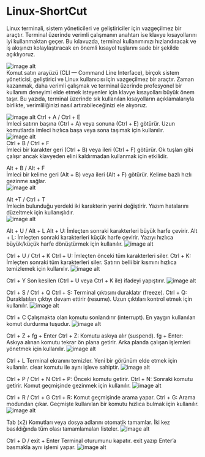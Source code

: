 # Linux-ShortCut
Linux terminali, sistem yöneticileri ve geliştiriciler için vazgeçilmez bir araçtır. Terminal üzerinde verimli çalışmanın anahtarı ise klavye kısayollarını iyi kullanmaktan geçer. Bu kılavuzda, terminal kullanımınızı hızlandıracak ve iş akışınızı kolaylaştıracak en önemli kısayol tuşlarını sade bir şekilde açıklıyoruz.


 ![image alt](https://github.com/nurullahnamal/Linux-ShortCut/blob/main/Linux%20Shortcut.png)<br>
Komut satırı arayüzü (CLI — Command Line Interface), birçok sistem yöneticisi, geliştirici ve Linux kullanıcısı için vazgeçilmez bir araçtır. Zaman kazanmak, daha verimli çalışmak ve terminal üzerinde profesyonel bir kullanım deneyimi elde etmek isteyenler için klavye kısayolları büyük önem taşır. Bu yazıda, terminal üzerinde sık kullanılan kısayolların açıklamalarıyla birlikte, verimliliğinizi nasıl artırabileceğinizi ele alıyoruz.


 
 ![image alt](https://github.com/nurullahnamal/Linux-ShortCut/blob/main/Ctrl%20A%20or%20E%20.gif)
Ctrl + A / Ctrl + E <br>
İmleci satırın başına (Ctrl + A) veya sonuna (Ctrl + E) götürür. Uzun komutlarda imleci hızlıca başa veya sona taşımak için kullanılır. <br>
 ![image alt](https://github.com/nurullahnamal/Linux-ShortCut/blob/main/Control%20B%20And%20Control%20F.gif) <br>
Ctrl + B / Ctrl + F <br>
İmleci bir karakter geri (Ctrl + B) veya ileri (Ctrl + F) götürür. Ok tuşları gibi çalışır ancak klavyeden elini kaldırmadan kullanmak için etkilidir.<br>

Alt + B / Alt + F<br>
İmleci bir kelime geri (Alt + B) veya ileri (Alt + F) götürür. Kelime bazlı hızlı gezinme sağlar.<br>
  ![image alt](https://github.com/nurullahnamal/Linux-ShortCut/blob/main/AltB%20And%20AltF.gif)<br>


Alt +T / Ctrl + T<br>
İmlecin bulunduğu yerdeki iki karakterin yerini değiştirir. Yazım hatalarını düzeltmek için kullanışlıdır.<br>
  ![image alt](https://github.com/nurullahnamal/Linux-ShortCut/blob/main/AltT.gif) <br>

Alt + U / Alt + L
Alt + U: İmleçten sonraki karakterleri büyük harfe çevirir.
Alt + L: İmleçten sonraki karakterleri küçük harfe çevirir.
Yazıyı hızlıca büyük/küçük harfe dönüştürmek için kullanılır.
   ![image alt](https://github.com/nurullahnamal/Linux-ShortCut/blob/main/AltU%20And%20AltL.gif)


Ctrl + U / Ctrl + K
Ctrl + U: İmleçten önceki tüm karakterleri siler.
Ctrl + K: İmleçten sonraki tüm karakterleri siler.
Satırın belli bir kısmını hızlıca temizlemek için kullanılır.
 ![image alt](https://github.com/nurullahnamal/Linux-ShortCut/blob/main/CtrlU%20And%20CtrlK.gif)

   Ctrl + Y
Son kesilen (Ctrl + U veya Ctrl + K ile) ifadeyi yapıştırır.
 ![image alt](https://github.com/nurullahnamal/Linux-ShortCut/blob/main/Control%20Y%20Cut%20And%20Control%20U%20Paste.gif)


Ctrl + S / Ctrl + Q
Ctrl + S: Terminal çıktısını duraklatır (freeze).
Ctrl + Q: Duraklatılan çıktıyı devam ettirir (resume).
Uzun çıktıları kontrol etmek için kullanılır.
  ![image alt](https://github.com/nurullahnamal/Linux-ShortCut/blob/main/Control%20S%20And%20Control%20Q.gif)

Ctrl + C
Çalışmakta olan komutu sonlandırır (interrupt). En yaygın kullanılan komut durdurma tuşudur.
   ![image alt](https://github.com/nurullahnamal/Linux-ShortCut/blob/main/Control%20C%20%2C%20Stop.gif)

  Ctrl + Z + fg + Enter
Ctrl + Z: Komutu askıya alır (suspend).
fg + Enter: Askıya alınan komutu tekrar ön plana getirir.
Arka planda çalışan işlemleri yönetmek için kullanılır.
 ![image alt](https://github.com/nurullahnamal/Linux-ShortCut/blob/main/Control%20Z%20And%20fg%20.gif)

  Ctrl + L
Terminal ekranını temizler. Yeni bir görünüm elde etmek için kullanılır. clear komutu ile aynı işleve sahiptir. 
 ![image alt](https://github.com/nurullahnamal/Linux-ShortCut/blob/main/Ctrl%20L.gif)

Ctrl + P / Ctrl + N
Ctrl + P: Önceki komutu getirir.
Ctrl + N: Sonraki komutu getirir.
Komut geçmişinde gezinmek için kullanılır.
  ![image alt](https://github.com/nurullahnamal/Linux-ShortCut/blob/main/Ctrl%20P%20And%20Ctrl%20N.gif)

Ctrl + R / Ctrl + G
Ctrl + R: Komut geçmişinde arama yapar.
Ctrl + G: Arama modundan çıkar.
Geçmişte kullanılan bir komutu hızlıca bulmak için kullanılır.
   ![image alt](https://github.com/nurullahnamal/Linux-ShortCut/blob/main/Control%20R%20and%20Control%20G.gif)

   Tab (x2)
Komutları veya dosya adlarını otomatik tamamlar. İki kez basıldığında tüm olası tamamlamaları listeler.
 ![image alt](https://github.com/nurullahnamal/Linux-ShortCut/blob/main/Tab%20.gif)

   Ctrl + D / exit + Enter
Terminal oturumunu kapatır. exit yazıp Enter’a basmakla aynı işlemi yapar.
 ![image alt](https://github.com/nurullahnamal/Linux-ShortCut/blob/main/Ctrl%20D.gif)

